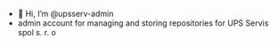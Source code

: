 - 👋 Hi, I’m @upsserv-admin
- admin account for managing and storing repositories for UPS Servis spol s. r. o

